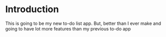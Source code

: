 # Introduction
This is going to be my new to-do list app. But, better than I ever make and going to have lot more features than my previous to-do app

